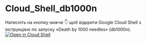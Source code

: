 # Cloud_Shell_db1000n
Натисніть на кнопку нижче 👇 щоб відкрити Google Cloud Shell з інструкцією по запуску «Death by 1000 needles» (db1000n).
[![Open in Cloud Shell](https://gstatic.com/cloudssh/images/open-btn.svg)](https://console.cloud.google.com/cloudshell/editor?cloudshell=true&shellonly=true&git_repo=https://github.com/patatakartata/Cloud_Shell_DDoS&tutorial=tutorial.md)
